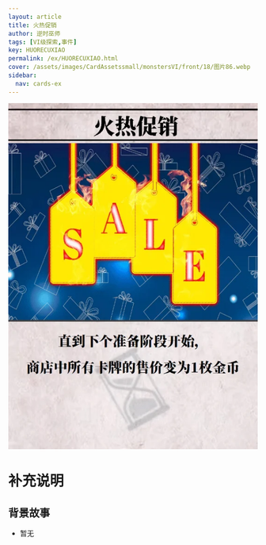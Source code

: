 ```yaml
---
layout: article
title: 火热促销
author: 逆时巫师
tags: [VI级探索,事件]
key: HUORECUXIAO
permalink: /ex/HUORECUXIAO.html
cover: /assets/images/CardAssetssmall/monstersVI/front/18/图片86.webp
sidebar:
  nav: cards-ex
---
```

![](/assets/images/CardAssets/monstersVI/front/18/图片86.webp)

# 补充说明



## 背景故事
* 暂无